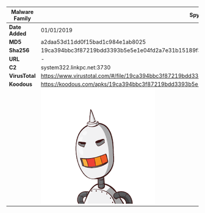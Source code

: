 | Malware Family | Spynote                                                      |
| -------------- | ------------------------------------------------------------ |
| **Date Added** | 01/01/2019                                                   |
| **MD5**        | a2daa53d11dd0f15bad1c984e1ab8025                             |
| **Sha256**     | 19ca394bbc3f87219bdd3393b5e5e1e04fd2a7e31b15189f31cd6abeea7843f6 |
| **URL**        | -                                                            |
| **C2**         | system322.linkpc.net:3730                                    |
| **VirusTotal** | https://www.virustotal.com/#/file/19ca394bbc3f87219bdd3393b5e5e1e04fd2a7e31b15189f31cd6abeea7843f6/detection |
| **Koodous**    | https://koodous.com/apks/19ca394bbc3f87219bdd3393b5e5e1e04fd2a7e31b15189f31cd6abeea7843f6 |
|                | ![](../assets/1cd0943509d63ffc40bea1679ecdc5e831f18223249f8b2508aab2c20a986397.png) |